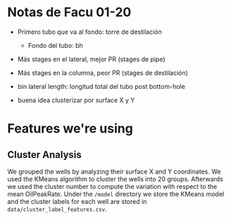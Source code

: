 # Notas de Facu 01-20

- Primero tubo que va al fondo: torre de destilación
    - Fondo del tubo: bh
- Más stages en el lateral, mejor PR (stages de pipe)
- Más stages en la columna, peor PR (stages de destilación)

- bin lateral length: longitud total del tubo post bottom-hole

- buena idea clusterizar por surface X y Y

# Features we're using

## Cluster Analysis
We grouped the wells by analyzing their surface X and Y coordinates. We used the KMeans algorithm to cluster the wells into 20 groups. Afterwards we used the cluster number to compute the variation with respect to the mean OilPeakRate.
Under the `/model` directory we store the KMeans model and the cluster labels for each well are stored in `data/cluster_label_features.csv`.